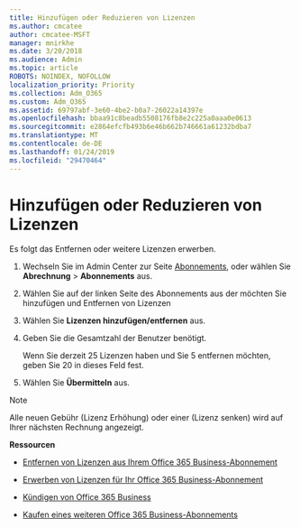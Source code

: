```yaml
---
title: Hinzufügen oder Reduzieren von Lizenzen
ms.author: cmcatee
author: cmcatee-MSFT
manager: mnirkhe
ms.date: 3/20/2018
ms.audience: Admin
ms.topic: article
ROBOTS: NOINDEX, NOFOLLOW
localization_priority: Priority
ms.collection: Adm_O365
ms.custom: Adm_O365
ms.assetid: 69797abf-3e60-4be2-b0a7-26022a14397e
ms.openlocfilehash: bbaa91c8beadb5508176fb8e2c225a0aaa0e0613
ms.sourcegitcommit: e2864efcfb493b6e46b662b746661a61232bdba7
ms.translationtype: MT
ms.contentlocale: de-DE
ms.lasthandoff: 01/24/2019
ms.locfileid: "29470464"
---
```

# <a name="how-to-add-or-reduce-licenses"></a>Hinzufügen oder Reduzieren von Lizenzen

Es folgt das Entfernen oder weitere Lizenzen erwerben.
  
1. Wechseln Sie im Admin Center zur Seite [Abonnements](https://go.microsoft.com/fwlink/p/?linkid=842054), oder wählen Sie **Abrechnung** \> **Abonnements** aus.
    
2. Wählen Sie auf der linken Seite des Abonnements aus der möchten Sie hinzufügen und Entfernen von Lizenzen
    
3. Wählen Sie **Lizenzen hinzufügen/entfernen** aus.
    
4. Geben Sie die Gesamtzahl der Benutzer benötigt.
    
    Wenn Sie derzeit 25 Lizenzen haben und Sie 5 entfernen möchten, geben Sie 20 in dieses Feld fest.
    
5. Wählen Sie **Übermitteln** aus.
    
> [!NOTE]
> Alle neuen Gebühr (Lizenz Erhöhung) oder einer (Lizenz senken) wird auf Ihrer nächsten Rechnung angezeigt. 
  
 **Ressourcen**
  
- [Entfernen von Lizenzen aus Ihrem Office 365 Business-Abonnement](https://support.office.com/article/9c64d127-e2dd-4ecc-81f5-2f87e5a74803)
    
- [Erwerben von Lizenzen für Ihr Office 365 Business-Abonnement](https://support.office.com/article/36081d8d-b3fa-4948-8c34-e217bba825e1)
    
- [Kündigen von Office 365 Business](https://support.office.com/article/b1bc0bef-4608-4601-813a-cdd9f746709a)
    
- [Kaufen eines weiteren Office 365 Business-Abonnements](https://support.office.com/article/fab3b86c-3359-4042-8692-5d4dc7550b7c)
    

